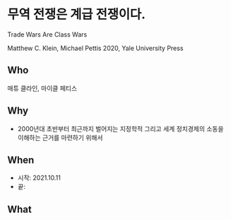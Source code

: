 # 무역 전쟁은 계급 전쟁이다. 

Trade Wars Are Class Wars 

Matthew C. Klein, Michael Pettis 
2020, Yale University Press 

## Who 

매튜 클라인, 마이클 페티스 

## Why 

- 2000년대 초반부터 최근까지 벌어지는 지정학적 그리고 세계 정치경제의 소동을 이해하는 근거를 마련하기 위해서 

## When 

- 시작: 2021.10.11 
- 끝: 

## What 
